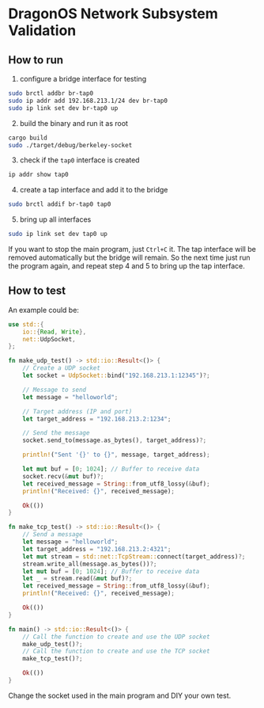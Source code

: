 # DragonOS Network Subsystem Validation

## How to run

1. configure a bridge interface for testing
```bash
sudo brctl addbr br-tap0
sudo ip addr add 192.168.213.1/24 dev br-tap0
sudo ip link set dev br-tap0 up
```

2. build the binary and run it as root
```bash
cargo build
sudo ./target/debug/berkeley-socket
```

3. check if the `tap0` interface is created
```bash
ip addr show tap0
```

4. create a tap interface and add it to the bridge
```bash
sudo brctl addif br-tap0 tap0
```

5. bring up all interfaces
```bash
sudo ip link set dev tap0 up
```

If you want to stop the main program, just `Ctrl+C` it. The tap interface will be removed automatically but the bridge will remain. So the next time just run the program again, and repeat step 4 and 5 to bring up the tap interface. 

## How to test

An example could be:
```rust
use std::{
    io::{Read, Write},
    net::UdpSocket,
};

fn make_udp_test() -> std::io::Result<()> {
    // Create a UDP socket
    let socket = UdpSocket::bind("192.168.213.1:12345")?;

    // Message to send
    let message = "helloworld";

    // Target address (IP and port)
    let target_address = "192.168.213.2:1234";

    // Send the message
    socket.send_to(message.as_bytes(), target_address)?;

    println!("Sent '{}' to {}", message, target_address);

    let mut buf = [0; 1024]; // Buffer to receive data
    socket.recv(&mut buf)?;
    let received_message = String::from_utf8_lossy(&buf);
    println!("Received: {}", received_message);

    Ok(())
}

fn make_tcp_test() -> std::io::Result<()> {
    // Send a message
    let message = "helloworld";
    let target_address = "192.168.213.2:4321";
    let mut stream = std::net::TcpStream::connect(target_address)?;
    stream.write_all(message.as_bytes())?;
    let mut buf = [0; 1024]; // Buffer to receive data
    let _ = stream.read(&mut buf)?;
    let received_message = String::from_utf8_lossy(&buf);
    println!("Received: {}", received_message);

    Ok(())
}

fn main() -> std::io::Result<()> {
    // Call the function to create and use the UDP socket
    make_udp_test()?;
    // Call the function to create and use the TCP socket
    make_tcp_test()?;

    Ok(())
}
```

Change the socket used in the main program and DIY your own test.
